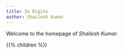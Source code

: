 ```yaml
---
title: In Digits
author: Shailesh Kumar
---
```


Welcome to the homepage of *Shailesh Kumar*.

{{% children %}}
